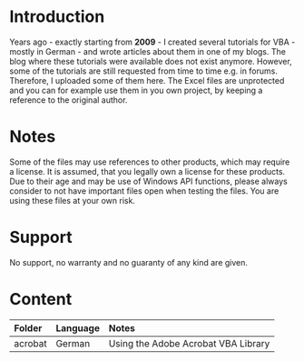 # Introduction
Years ago - exactly starting from **2009** - I created several tutorials for VBA - mostly in German - and wrote articles about them in one of my blogs. The blog where these tutorials were available does not exist anymore. However, some of the tutorials are still requested from time to time e.g. in forums.
Therefore, I uploaded some of them here. The Excel files are unprotected and you can for example use them in you own project, by keeping a reference to the original author.
# Notes
Some of the files may use references to other products, which may require a license. It is assumed, that you legally own a license for these products. Due to their age and may be use of Windows API functions, please always consider to not have important files open when testing the files. You are using these files at your own risk.
# Support
No support, no warranty and no guaranty of any kind are given.
# Content
| Folder  | Language | Notes                               |
|:------- |:---------|:------------------------------------|
| acrobat | German   | Using the Adobe Acrobat VBA Library |
